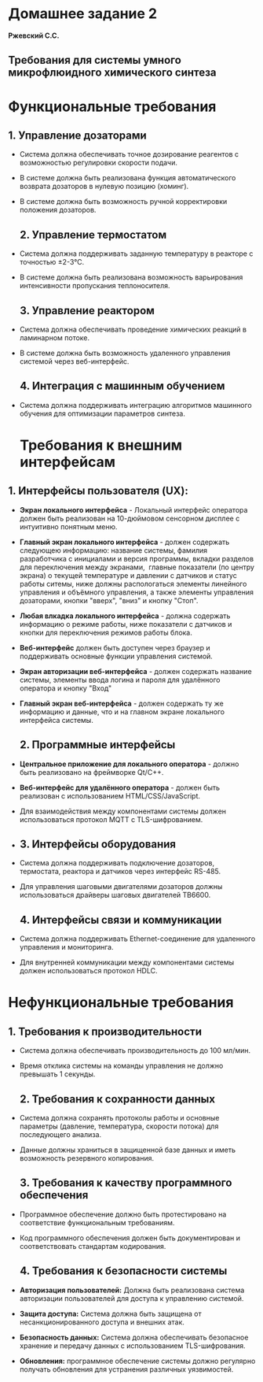 # Домашнее задание 2

**Ржевский С.С.**

## Требования для системы умного микрофлюидного химического синтеза

# Функциональные требования

## 1. Управление дозаторами

- Система должна обеспечивать точное дозирование реагентов с возможностью регулировки скорости подачи.

- В системе должна быть реализована функция автоматического возврата дозаторов в нулевую позицию (хоминг).

- В системе должна быть возможность ручной корректировки положения дозаторов.
  
  ## 2. Управление термостатом

- Система должна поддерживать заданную температуру в реакторе с точностью ±2-3°C.

- В системе должна быть реализована возможность варьирования интенсивности пропускания теплоносителя.
  
  ## 3. Управление реактором

- Система должна обеспечивать проведение химических реакций в ламинарном потоке.

- В системе должна быть возможность удаленного управления системой через веб-интерфейс.
  
  ## 4. Интеграция с машинным обучением

- Система должна поддерживать интеграцию алгоритмов машинного обучения для оптимизации параметров синтеза.
  
  # Требования к внешним интерфейсам

## 1. Интерфейсы пользователя (UX):

- **Экран локального интерфейса** - Локальный интерфейс оператора должен быть реализован на 10-дюймовом сенсорном дисплее с интуитивно понятным меню.

- **Главный экран локального интерфейса** - должен содержать следующею информацию: название системы, фамилия разработчика с инициалами и версия программы, вкладки разделов для переключения между экранами,  главные показатели (по центру экрана) о текущей температуре и давлении с датчиков и статус работы ситемы, ниже должны распологаться элементы линейного управления и объёмного управления, а также элементы управления дозаторами, кнопки "вверх", "вниз" и кнопку "Стоп".

- **Любая влкадка локального интерфейса** - должна содержать информацию о режиме работы, ниже показатели с датчиков и кнопки для переключения режимов работы блока.

- **Веб-интерфейс** должен быть доступен через браузер и поддерживать основные функции управления системой.

- **Экран авторизации веб-интерфейса** - должен содержать название системы, элементы ввода логина и пароля для удалённого оператора и кнопку "Вход"

- **Главный экран веб-интерфейса** - должен содержать ту же информацию и данные, что и на главном экране локального интерфейса системы.
  
  ## 2. Программные интерфейсы

- **Центральное приложение для локального оператора** - должно быть реализовано на фреймворке Qt/C++.

- **Веб-интерфейс для удалённого оператора** -  должен быть реализован с использованием HTML/CSS/JavaScript.

- Для взаимодействия между компонентами системы должен использоваться протокол MQTT с TLS-шифрованием.

- ## 3. Интерфейсы оборудования

- Система должна поддерживать подключение дозаторов, термостата, реактора и датчиков через интерфейс RS-485.

- Для управления шаговыми двигателями дозаторов должны использоваться драйверы шаговых двигателей ТВ6600.
  
  ## 4. Интерфейсы связи и коммуникации

- Система должна поддерживать Ethernet-соединение для удаленного управления и мониторинга.

- Для внутренней коммуникации между компонентами системы должен использоваться протокол HDLC.

# Нефункциональные требования

## 1. Требования к производительности

- Система должна обеспечивать производительность до 100 мл/мин.

- Время отклика системы на команды управления не должно превышать 1 секунды.
  
  ## 2. Требования к сохранности данных

- Система должна сохранять протоколы работы и основные параметры (давление, температура, скорости потока) для последующего анализа.

- Данные должны храниться в защищенной базе данных и иметь возможность резервного копирования.
  
  ## 3. Требования к качеству программного обеспечения

- Программное обеспечение должно быть протестировано на соответствие функциональным требованиям.

- Код программного обеспечения должен быть документирован и соответствовать стандартам кодирования.
  
  ## 4. Требования к безопасности системы

- **Авторизация пользователей:** Должна быть реализована система авторизации пользователей для доступа к управлению системой.

- **Защита доступа:** Система должна быть защищена от несанкционированного доступа и внешних атак.

- **Безопасность данных:** Система должна обеспечивать безопасное хранение и передачу данных с использованием TLS-шифрования.

- **Обновления:** программное обеспечение системы должно регулярно получать обновления для устранения различных уязвимостей.
